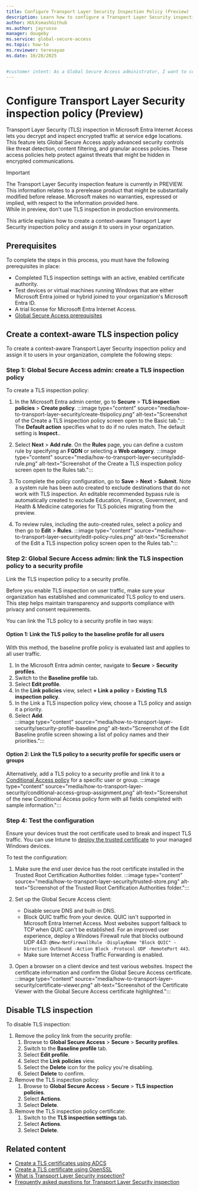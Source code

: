 ```yaml
---
title: Configure Transport Layer Security Inspection Policy (Preview)
description: Learn how to configure a Transport Layer Security inspection policy and assign it to users in your organization.
author: HULKsmashGithub
ms.author: jayrusso
manager: dougeby
ms.service: global-secure-access
ms.topic: how-to 
ms.reviewer: teresayao
ms.date: 10/28/2025


#customer intent: As a Global Secure Access administrator, I want to configure a context-aware Transport Layer Security inspection policy and assign the policy to users in my organization.   
---
```


# Configure Transport Layer Security inspection policy (Preview)
Transport Layer Security (TLS) inspection in Microsoft Entra Internet Access lets you decrypt and inspect encrypted traffic at service edge locations. This feature lets Global Secure Access apply advanced security controls like threat detection, content filtering, and granular access policies. These access policies help protect against threats that might be hidden in encrypted communications.

> [!IMPORTANT]
> The Transport Layer Security inspection feature is currently in PREVIEW.   
> This information relates to a prerelease product that might be substantially modified before release. Microsoft makes no warranties, expressed or implied, with respect to the information provided here.   
> While in preview, don't use TLS inspection in production environments.    
 
This article explains how to create a context-aware Transport Layer Security inspection policy and assign it to users in your organization.

## Prerequisites   
To complete the steps in this process, you must have the following prerequisites in place:      
- Completed TLS inspection settings with an active, enabled certificate authority.   
- Test devices or virtual machines running Windows that are either Microsoft Entra joined or hybrid joined to your organization's Microsoft Entra ID.  
- A trial license for Microsoft Entra Internet Access.  
- [Global Secure Access prerequisites](how-to-configure-web-content-filtering.md) 

## Create a context-aware TLS inspection policy
To create a context-aware Transport Layer Security inspection policy and assign it to users in your organization, complete the following steps:
### Step 1: Global Secure Access admin: create a TLS inspection policy
To create a TLS inspection policy:
1. In the Microsoft Entra admin center, go to **Secure** > **TLS inspection policies** > **Create policy**.
:::image type="content" source="media/how-to-transport-layer-security/create-tlsipolicy.png" alt-text="Screenshot of the Create a TLS inspection policy screen open to the Basic tab.":::
The **Default action** specifies what to do if no rules match. The default setting is **Inspect**..
1.  Select **Next** > **Add rule**. On the **Rules** page, you can define a custom rule by specifying an **FQDN** or selecting a **Web category**.
:::image type="content" source="media/how-to-transport-layer-security/add-rule.png" alt-text="Screenshot of the Create a TLS inspection policy screen open to the Rules tab.":::

1. To complete the policy configuration, go to **Save** > **Next** > **Submit**. Note a system rule has been auto created to exclude destinations that do not work with TLS inspection. An editable recommended bypass rule is automatically created to exclude Education, Finance, Government, and Health & Medicine categories for TLS policies migrating from the preview. 
1. To review rules, including the auto-created rules, select a policy and then go to **Edit** > **Rules**.
:::image type="content" source="media/how-to-transport-layer-security/edit-policy-rules.png" alt-text="Screenshot of the Edit a TLS inspection policy screen open to the Rules tab.":::

### Step 2: Global Secure Access admin: link the TLS inspection policy to a security profile
Link the TLS inspection policy to a security profile. 

Before you enable TLS inspection on user traffic, make sure your organization has established and communicated TLS policy to end users. This step helps maintain transparency and supports compliance with privacy and consent requirements.

You can link the TLS policy to a security profile in two ways:
#### Option 1: Link the TLS policy to the baseline profile for all users   
With this method, the baseline profile policy is evaluated last and applies to all user traffic.   
1. In the Microsoft Entra admin center, navigate to **Secure** > **Security profiles**.   
1. Switch to the **Baseline profile** tab.
1. Select **Edit profile**.
1. In the **Link policies** view, select **+ Link a policy** > **Existing TLS inspection policy**.
1. In the Link a TLS inspection policy view, choose a TLS policy and assign it a priority.   
1. Select **Add**.   
:::image type="content" source="media/how-to-transport-layer-security/security-profile-baseline.png" alt-text="Screenshot of the Edit Baseline profile screen showing a list of policy names and their priorities.":::   

#### Option 2: Link the TLS policy to a security profile for specific users or groups
Alternatively, add a TLS policy to a security profile and link it to a [Conditional Access policy](how-to-configure-web-content-filtering.md#create-and-link-conditional-access-policy) for a specific user or group.
:::image type="content" source="media/how-to-transport-layer-security/conditional-access-group-assignment.png" alt-text="Screenshot of the new Conditional Access policy form with all fields completed with sample information.":::   

### Step 4: Test the configuration

Ensure your devices trust the root certificate used to break and inspect TLS traffic. You can use Intune to [deploy the trusted certificate](/intune/intune-service/protect/certificates-trusted-root#to-create-a-trusted-certificate-profile) to your managed Windows devices.

To test the configuration:

1. Make sure the end user device has the root certificate installed in the Trusted Root Certification Authorities folder.
:::image type="content" source="media/how-to-transport-layer-security/trusted-store.png" alt-text="Screenshot of the Trusted Root Certification Authorities folder.":::   

1. Set up the Global Secure Access client:
    - Disable secure DNS and built-in DNS.  
    - Block QUIC traffic from your device. QUIC isn't supported in Microsoft Entra Internet Access. Most websites support fallback to TCP when QUIC can't be established. For an improved user experience, deploy a Windows Firewall rule that blocks outbound UDP 443: `@New-NetFirewallRule -DisplayName "Block QUIC" -Direction Outbound -Action Block -Protocol UDP -RemotePort 443`.   
    - Make sure Internet Access Traffic Forwarding is enabled.   
1. Open a browser on a client device and test various websites. Inspect the certificate information and confirm the Global Secure Access certificate.
:::image type="content" source="media/how-to-transport-layer-security/certificate-viewer.png" alt-text="Screenshot of the Certificate Viewer with the Global Secure Access certificate highlighted.":::    

## Disable TLS inspection
To disable TLS inspection:
1. Remove the policy link from the security profile:   
    1. Browse to **Global Secure Access** > **Secure** > **Security profiles**.   
    1. Switch to the **Baseline profile** tab.   
    1. Select **Edit profile**.   
    1. Select the **Link policies** view.
    1. Select the **Delete** icon for the policy you're disabling.
    1. Select **Delete** to confirm.
1. Remove the TLS inspection policy:
    1. Browse to **Global Secure Access** > **Secure** > **TLS inspection policies**.
    1. Select **Actions**.
    1. Select **Delete**.   
1. Remove the TLS inspection policy certificate:
    1. Switch to the **TLS inspection settings** tab.
    1. Select **Actions**.
    1. Select **Delete**.      

## Related content
* [Create a TLS certificates using ADCS](scripts/powershell-active-directory-certificate-service.md)
* [Create a TLS certificate using OpenSSL](scripts/powershell-open-secure-sockets-layer.md) 
* [What is Transport Layer Security inspection?](concept-transport-layer-security.md)
* [Frequently asked questions for Transport Layer Security inspection](faq-transport-layer-security.yml)
